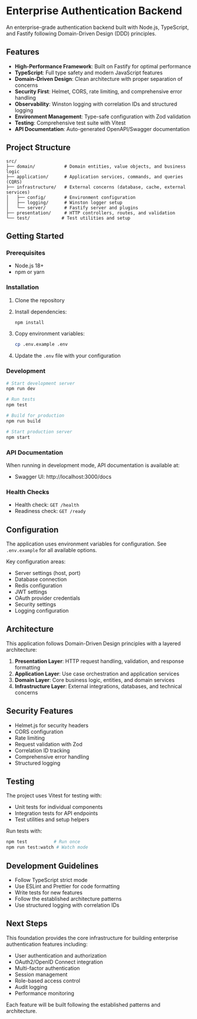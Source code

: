 # Enterprise Authentication Backend

An enterprise-grade authentication backend built with Node.js, TypeScript, and Fastify following Domain-Driven Design (DDD) principles.

## Features

- **High-Performance Framework**: Built on Fastify for optimal performance
- **TypeScript**: Full type safety and modern JavaScript features
- **Domain-Driven Design**: Clean architecture with proper separation of concerns
- **Security First**: Helmet, CORS, rate limiting, and comprehensive error handling
- **Observability**: Winston logging with correlation IDs and structured logging
- **Environment Management**: Type-safe configuration with Zod validation
- **Testing**: Comprehensive test suite with Vitest
- **API Documentation**: Auto-generated OpenAPI/Swagger documentation

## Project Structure

```
src/
├── domain/           # Domain entities, value objects, and business logic
├── application/      # Application services, commands, and queries (CQRS)
├── infrastructure/   # External concerns (database, cache, external services)
│   ├── config/       # Environment configuration
│   ├── logging/      # Winston logger setup
│   └── server/       # Fastify server and plugins
├── presentation/     # HTTP controllers, routes, and validation
└── test/            # Test utilities and setup
```

## Getting Started

### Prerequisites

- Node.js 18+
- npm or yarn

### Installation

1. Clone the repository
2. Install dependencies:

   ```bash
   npm install
   ```

3. Copy environment variables:

   ```bash
   cp .env.example .env
   ```

4. Update the `.env` file with your configuration

### Development

```bash
# Start development server
npm run dev

# Run tests
npm test

# Build for production
npm run build

# Start production server
npm start
```

### API Documentation

When running in development mode, API documentation is available at:

- Swagger UI: http://localhost:3000/docs

### Health Checks

- Health check: `GET /health`
- Readiness check: `GET /ready`

## Configuration

The application uses environment variables for configuration. See `.env.example` for all available options.

Key configuration areas:

- Server settings (host, port)
- Database connection
- Redis configuration
- JWT settings
- OAuth provider credentials
- Security settings
- Logging configuration

## Architecture

This application follows Domain-Driven Design principles with a layered architecture:

1. **Presentation Layer**: HTTP request handling, validation, and response formatting
2. **Application Layer**: Use case orchestration and application services
3. **Domain Layer**: Core business logic, entities, and domain services
4. **Infrastructure Layer**: External integrations, databases, and technical concerns

## Security Features

- Helmet.js for security headers
- CORS configuration
- Rate limiting
- Request validation with Zod
- Correlation ID tracking
- Comprehensive error handling
- Structured logging

## Testing

The project uses Vitest for testing with:

- Unit tests for individual components
- Integration tests for API endpoints
- Test utilities and setup helpers

Run tests with:

```bash
npm test          # Run once
npm run test:watch # Watch mode
```

## Development Guidelines

- Follow TypeScript strict mode
- Use ESLint and Prettier for code formatting
- Write tests for new features
- Follow the established architecture patterns
- Use structured logging with correlation IDs

## Next Steps

This foundation provides the core infrastructure for building enterprise authentication features including:

- User authentication and authorization
- OAuth2/OpenID Connect integration
- Multi-factor authentication
- Session management
- Role-based access control
- Audit logging
- Performance monitoring

Each feature will be built following the established patterns and architecture.

